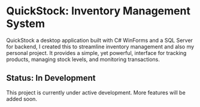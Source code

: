 # QuickStock: Inventory Management System
QuickStock a desktop application built with C# WinForms and a SQL Server for backend, I created this to streamline inventory management and also my personal project. It provides a simple, yet powerful, interface for tracking products, managing stock levels, and monitoring transactions.

## Status: In Development
This project is currently under active development. More features will be added soon.
